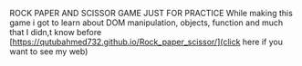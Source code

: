 ROCK PAPER AND SCISSOR GAME JUST FOR PRACTICE
While making this game i got to learn about DOM manipulation, objects, function and much that I didn,t know before
[https://qutubahmed732.github.io/Rock_paper_scissor/](click here if you want to see my web)
